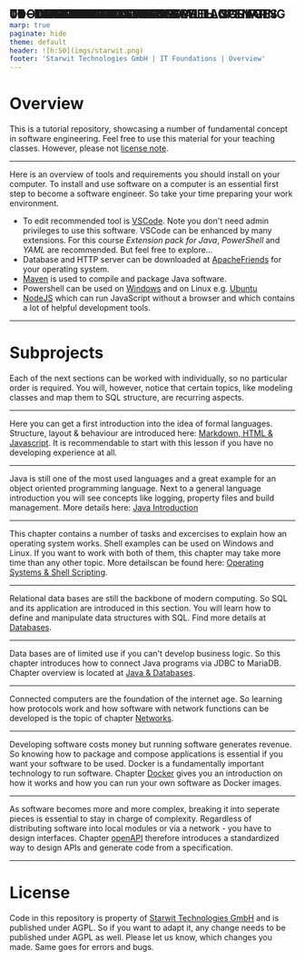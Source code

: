 ```yaml
---
marp: true
paginate: hide
theme: default 
header: ![h:50](imgs/starwit.png)
footer: 'Starwit Technologies GmbH | IT Foundations | Overview'
---
```


<style>
header {
  text-align: right;
  margin: 20px;
  left: 0px;
  right: 0px;
  border-top: 2px;
}
footer {
  font-size: 0.7rem;
}
section.lead {
  text-align: center;
}
section {
  font-size: 1.2rem;
}
section.lead h1 {
  font-size: 2.0rem;
}
h2 {
  position: absolute;
  top: 10px;
  padding-top: 15px;
  text-transform: uppercase;
}
section.quote {
  font-size: 1.0rem;
  text-align: center;
}

section.linked footer {
  display: none;
}

section.linked header {
  display: none;
}
</style>

<!-- _class: lead -->
# Overview

This is a tutorial repository, showcasing a number of fundamental concept in software engineering. Feel free to use this material for your teaching classes. However, please not [license note](#license).

---
## Tools & Preparations

Here is an overview of tools and requirements you should install on your computer. To install and use software on a computer is an essential first step to become a software engineer. So take your time preparing your work environment.

* To edit recommended tool is [VSCode](https://code.visualstudio.com/). Note you don't need admin privileges to use this software. VSCode can be enhanced by many extensions. For this course _Extension pack for Java_, _PowerShell_ and _YAML_ are recommended. But feel free to explore...
* Database and HTTP server can be downloaded at [ApacheFriends](https://www.apachefriends.org/) for your operating system. 
* [Maven](https://maven.apache.org/) is used to compile and package Java software.
* Powershell can be used on [Windows](https://learn.microsoft.com/en-us/powershell/scripting/install/installing-powershell-on-windows?view=powershell-7.4) and on Linux e.g. [Ubuntu](https://learn.microsoft.com/en-us/powershell/scripting/install/install-ubuntu?view=powershell-7.4)
* [NodeJS](https://nodejs.org/) which can run JavaScript without a browser and which contains a lot of helpful development tools.

---
# Subprojects

Each of the next sections can be worked with individually, so no particular order is required. You will, however, notice that certain topics, like modeling classes and map them to SQL structure, are recurring aspects.

---
## 01 - Introduction to Formal Languages
Here you can get a first introduction into the idea of formal languages. Structure, layout & behaviour are introduced here: [Markdown, HTML & Javascript](01-Introduction/Readme.md). It is recommendable to start with this lesson if you have no developing experience at all.

---
## 02 - Introduction to Java
Java is still one of the most used languages and a great example for an object oriented programming language. Next to a general language introduction you will see concepts like logging, property files and build management. More details here: 
[Java Introduction](02-Java-Introduction/Readme.md)

---
## 03 - Operating Systems & Shell Scripting
This chapter contains a number of tasks and excercises to explain how an operating system works. Shell examples can be used on Windows and Linux. If you want to work with both of them, this chapter may take more time than any other topic. More detailscan be found here: [Operating Systems & Shell Scripting](03-Operating-Systems/Readme.md).

---
## 04 - Databases
Relational data bases are still the backbone of modern computing. So SQL and its application are introduced in this section. You will learn how to define and manipulate data structures with SQL. Find more details at [Databases](04-Databases/Readme.md).

---
## 05 - Java and Databases
Data bases are of limited use if you can't develop business logic. So this chapter introduces how to connect Java programs via JDBC to MariaDB. Chapter overview is located at [Java & Databases](05-Java-Databases/Readme.md).

---
## 06 - Computer Networks
Connected computers are the foundation of the internet age. So learning how protocols work and how software with network functions can be developed is the topic of chapter [Networks](06-Computer-Networks/Readme.md).

---
## 07 - Docker and Containers
Developing software costs money but running software generates revenue. So knowing how to package and compose applications is essential if you want your software to be used. Docker is a fundamentally important technology to run software. Chapter [Docker](07-Docker/Readme.md) gives you an introduction on how it works and how you can run your own software as Docker images.

---
## 08 - Designing Interfaces with OpenAPI
As software becomes more and more complex, breaking it into seperate pieces is essential to stay in charge of complexity. Regardless of distributing software into local modules or via a network - you have to design interfaces. Chapter [openAPI](08-openapi/Readme.md) therefore introduces a standardized way to design APIs and generate code from a specification.

---
# License

Code in this repository is property of [Starwit Technologies GmbH](https://starwit-technologies.de/) and is published under AGPL. So if you want to adapt it, any change needs to be published under AGPL as well. Please let us know, which changes you made. Same goes for errors and bugs.